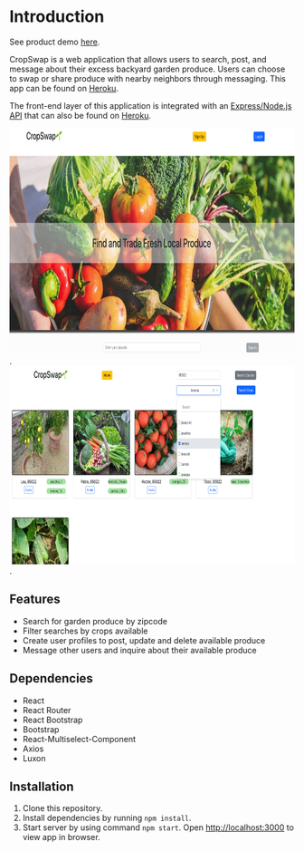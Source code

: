 # Introduction

See product demo [here](https://drive.google.com/file/d/1csHmyM-qWYp4ceu0oXfVCt1Xy16gKsTV/view?usp=sharing).

CropSwap is a web application that allows users to search, post, and message about their excess backyard garden produce.  Users can choose to swap or share produce with nearby neighbors through messaging.  This app can be found on [Heroku](https://crop-swap-frontend.herokuapp.com/). 

The front-end layer of this application is integrated with an [Express/Node.js API](https://github.com/lkleinert/Captsone-Crop-Swap) that can also be found on [Heroku](https://crop-swap-backend.herokuapp.com/users).


<img src="/public/crop_images/SearchUsersRM.png" alt="Landing Page" width="750px" height="400px">.    <img src="/public/crop_images/SearchPageRM.png" alt="Search Page" width="750px" height="350px">.

## Features

* Search for garden produce by zipcode
* Filter searches by crops available
* Create user profiles to post, update and delete available produce
* Message other users and inquire about their available produce

## Dependencies

* React
* React Router
* React Bootstrap
* Bootstrap
* React-Multiselect-Component
* Axios
* Luxon

## Installation

1. Clone this repository.
2. Install dependencies by running `npm install`.
3. Start server by using command `npm start`. Open [http://localhost:3000](http://localhost:3000) to view app in browser.
